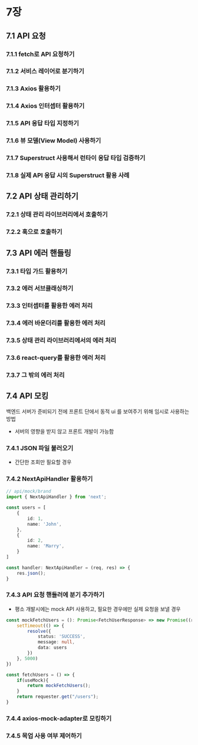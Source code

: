 # 7장

## 7.1 API 요청

### 7.1.1 fetch로 API 요청하기
### 7.1.2 서비스 레이어로 분기하기
### 7.1.3 Axios 활용하기
### 7.1.4 Axios 인터셉터 활용하기
### 7.1.5 API 응답 타입 지정하기
### 7.1.6 뷰 모델(View Model) 사용하기
### 7.1.7 Superstruct 사용해서 런타이 응답 타입 검증하기
### 7.1.8 실제 API 응답 시의 Superstruct 활용 사례

## 7.2 API 상태 관리하기
### 7.2.1 상태 관리 라이브러리에서 호출하기
### 7.2.2 훅으로 호출하기

## 7.3 API 에러 핸들링

### 7.3.1 타입 가드 활용하기
### 7.3.2 에러 서브클래싱하기
### 7.3.3 인터셉터를 활용한 에러 처리
### 7.3.4 에러 바운더리를 활용한 에러 처리
### 7.3.5 상태 관리 라이브러리에서의 에러 처리
### 7.3.6 react-query를 활용한 에러 처리
### 7.3.7 그 밖의 에러 처리

## 7.4 API 모킹

백엔드 서버가 준비되기 전에 프론트 단에서 동적 ui 를 보여주기 위해 임시로 사용하는 방법
- 서버의 영향을 받지 않고 프론트 개발이 가능함

### 7.4.1 JSON 파일 불러오기
- 간단한 조회만 필요할 경우

### 7.4.2 NextApiHandler 활용하기

```ts
// api/mock/brand
import { NextApiHandler } from 'next';

const users = [
    {
        id: 1,
        name: 'John',
    },
    {
        id: 2,
        name: 'Marry',
    }
]

const handler: NextApiHandler = (req, res) => {
    res.json();
}
```

### 7.4.3 API 요청 핸들러에 분기 추가하기

- 평소 개발시에는 mock API 사용하고, 필요한 경우에만 실제 요청을 보낼 경우

```ts
const mockFetchUsers = (): Promise<FetchUserResponse> => new Promise((resolve) => {
    setTimeout(() => {
        resolve({
            status: 'SUCCESS',
            message: null,
            data: users
        })
    }, 5000)
})

const fetchUsers = () => {
    if(useMock){
        return mockFetchUsers();
    }
    return requester.get("/users");
}
```

### 7.4.4 axios-mock-adapter로 모킹하기


### 7.4.5 목업 사용 여부 제어하기
